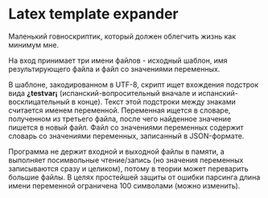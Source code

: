 # Latex template expander
Маленький говноскриптик, который должен облегчить жизнь как минимум мне.

На вход принимает три имени файлов - исходный шаблон, имя результирующего файла и файл со значениями переменных.

В шаблоне, закодированном в UTF-8, скрипт ищет вхождения подстрок вида **¿testvar¡** 
(испанский-вопросительный вначале и испанский-восклицательный в конце). Текст этой подстроки между знаками считается
именем переменной. Переменная ищется в словаре, полученном из третьего файла, после чего найденное значение 
пишется в новый файл. Файл со значениями переменных содержит словарь со значениями переменных, записанный в JSON-формате.

Программа не держит входной и выходной файлы в памяти, а выполняет посимвольные чтение/запись (но значения переменных записываются
сразу и целиком), потому в теории может переварить большие файлы. В целях простейшей защиты от ошибки парсинга
длина имени переменной ограничена 100 символами (можно изменить).
